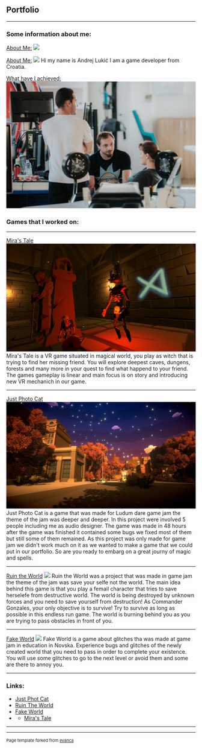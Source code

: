 ## Portfolio

---

### Some information about me: 

[About Me:](/sample_page)
<img src="images/Hakaton_Winner_Picture.png?raw=true"/>

[About Me:](/sample_page)
<img src="images/Hakaton_Winner_Picture.png?raw=true"/>
Hi my name is Andrej Lukić I am a game developer from Croatia.

[What have I achieved:](/sample_page)
<img src="images/Hakaton_Picture.png?raw=true"/>

### Games that I worked on:

---
[Mira's Tale](/pdf/sample_presentation.pdf)
<img src="images/Miras_Tale_Picture.png?raw=true"/>
Mira's Tale is a VR game situated in magical world, you play as witch that is trying to find her missing friend.
You will explore deepest caves, dungens, forests and many more in your quest to find what happend to your friend.
The games gameplay is linear and main focus is on story and introducing new VR mechanich in our game.

---
[Just Photo Cat](http://example.com/)
<img src="images/Photo_Cat_Picture.png?raw=true"/>
Just Photo Cat is a game that was made for Ludum dare game jam the theme of the jam was deeper and deeper.
In this project were involved 5 people including me as audio designer.
The game was made in 48 hours after the game was finished it contained some bugs we fixed most of them but still some of them remained.
As this project was only made for game jam we didn't work much on it as we wanted to make a game that we could put in our portfolio.
So are you ready to embarg on a great journy of magic and spells.


---

[Ruin the World](/sample_page)
<img src="images/Ruin_The_World_Picture.png?raw=true"/>
Ruin the World was a project that was made in game jam the theme of the jam was save your selfe not the world.
The main idea behind this game is that you play a femail character that tries to save herselefe from destructive world.
The world is being destroyed by unknown forces and you need to save yourself from destruction! As Commander Gonzales, your only objective is to survive!
Try to survive as long as possible in this endless run game. The world is burning behind you as you are trying to pass obstacles in front of you.

---

[Fake World](/sample_page)
<img src="images/Fake_World_Picture.png?raw=true"/>
Fake World is a game about glitches tha was made at game jam in education in Novska. Experience bugs and glitches of the newly created world that you need to pass in order to complete your existence.  You will use some glitches to go to the next level or avoid them and some are there to annoy you.

---


### Links:

- [Just Phot Cat](https://raven-insights.itch.io/just-photo-cat)
- [Ruin The World](https://thedynamitepriest.itch.io/ruin-the-world)
- [Fake World](https://thedynamitepriest.itch.io/fake-world)
- - [Mira's Tale](https://youtu.be/J2Sd-hQ5LrE)

---




---
<p style="font-size:11px">Page template forked from <a href="https://github.com/evanca/quick-portfolio">evanca</a></p>
<!-- Remove above link if you don't want to attibute -->
